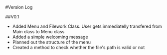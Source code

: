 #Version Log

##V0.1
* Added Menu and Filework Class. User gets immediatelly transfered from Main class to Menu class
* Added a simple welcoming message
* Planned out the structure of the menu
* Created a method to check whether the file's path is valid or not